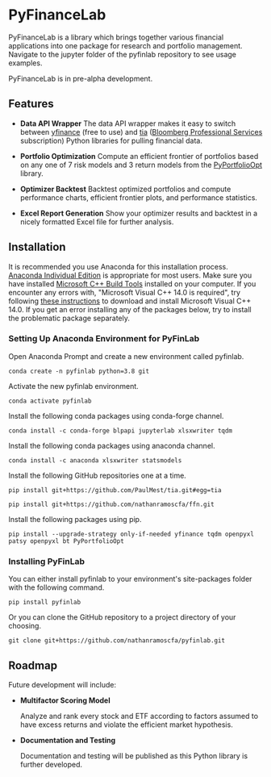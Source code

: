 






# PyFinanceLab

PyFinanceLab is a library which brings together various financial applications into one package for research and portfolio management. Navigate to the jupyter folder of the pyfinlab repository to see usage examples. 

PyFinanceLab is in pre-alpha development. 


## Features

* **Data API Wrapper**
	 The data API wrapper makes it easy to switch between [yfinance](https://github.com/ranaroussi/yfinance) (free to use) and [tia](https://github.com/PaulMest/tia) ([Bloomberg Professional Services](https://www.bloomberg.com/professional/) subscription) Python libraries for pulling financial data. 

* **Portfolio Optimization**
	Compute an efficient frontier of portfolios based on any one of 7 risk models and 3 return models from the [PyPortfolioOpt](https://pyportfolioopt.readthedocs.io/en/latest/) library.

* **Optimizer Backtest**
	Backtest optimized portfolios and compute performance charts, efficient frontier plots, and performance statistics. 

* **Excel Report Generation**
	Show your optimizer results and backtest in a nicely formatted Excel file for further analysis. 
    

## Installation

It is recommended you use Anaconda for this installation process. [Anaconda Individual Edition](https://www.anaconda.com/products/individual) is appropriate for most users. Make sure you have installed [Microsoft C++ Build Tools](https://visualstudio.microsoft.com/visual-cpp-build-tools/) installed on your computer. If you encounter any errors with, "Microsoft Visual C++ 14.0 is required", try following [these instructions](https://stackoverflow.com/a/55370133/16367225) to download and install Microsoft Visual C++ 14.0. If you get an error installing any of the packages below, try to install the problematic package separately. 

### Setting Up Anaconda Environment for PyFinLab

Open Anaconda Prompt and create a new environment called pyfinlab. 
```
conda create -n pyfinlab python=3.8 git
```

Activate the new pyfinlab environment. 
```
conda activate pyfinlab
```

Install the following conda packages using conda-forge channel. 
```
conda install -c conda-forge blpapi jupyterlab xlsxwriter tqdm
```

Install the following conda packages using anaconda channel. 
```
conda install -c anaconda xlsxwriter statsmodels
```
Install the following GitHub repositories one at a time. 
```
pip install git+https://github.com/PaulMest/tia.git#egg=tia
```
```
pip install git+https://github.com/nathanramoscfa/ffn.git
``` 
Install the following packages using pip. 
```
pip install --upgrade-strategy only-if-needed yfinance tqdm openpyxl patsy openpyxl bt PyPortfolioOpt
```
### Installing PyFinLab

You can either install pyfinlab to your environment's site-packages folder with the following command. 
```
pip install pyfinlab
``` 
Or you can clone the GitHub repository to a project directory of your choosing. 
```
git clone git+https://github.com/nathanramoscfa/pyfinlab.git
``` 


## Roadmap

Future development will include:

* **Multifactor Scoring Model**

    Analyze and rank every stock and ETF according to factors assumed to have excess returns and violate the efficient market hypothesis. 
    
* **Documentation and Testing**

    Documentation and testing will be published as this Python library is further developed. 

